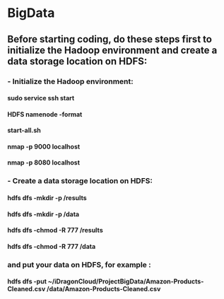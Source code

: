 # BigData
## Before starting coding, do these steps first to initialize the Hadoop environment and create a data storage location on HDFS:
### - Initialize the Hadoop environment:
#### sudo service ssh start
#### HDFS namenode -format
#### start-all.sh
#### nmap -p 9000 localhost
#### nmap -p 8080 localhost
### - Create a data storage location on HDFS:
#### hdfs dfs -mkdir -p /results
#### hdfs dfs -mkdir -p /data
#### hdfs dfs -chmod -R 777 /results
#### hdfs dfs -chmod -R 777 /data
### and put your data on HDFS, for example :
#### hdfs dfs -put ~/iDragonCloud/ProjectBigData/Amazon-Products-Cleaned.csv /data/Amazon-Products-Cleaned.csv
